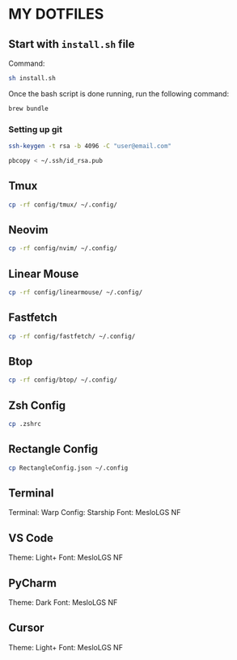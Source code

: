 # MY DOTFILES

## Start with `install.sh` file
Command: 
```bash
sh install.sh
```

Once the bash script is done running, run the following command:
```bash
brew bundle
```

### Setting up git
```bash
ssh-keygen -t rsa -b 4096 -C "user@email.com"
```
```bash
pbcopy < ~/.ssh/id_rsa.pub
```

## Tmux
```bash
cp -rf config/tmux/ ~/.config/
```

## Neovim
```bash
cp -rf config/nvim/ ~/.config/
```

## Linear Mouse
```bash
cp -rf config/linearmouse/ ~/.config/
```

## Fastfetch
```bash
cp -rf config/fastfetch/ ~/.config/
```

## Btop
```bash
cp -rf config/btop/ ~/.config/
```

## Zsh Config
```bash
cp .zshrc
```

## Rectangle Config
```bash
cp RectangleConfig.json ~/.config
```

## Terminal
Terminal: Warp
Config: Starship
Font: MesloLGS NF

## VS Code
Theme: Light+
Font: MesloLGS NF

## PyCharm
Theme: Dark
Font: MesloLGS NF

## Cursor
Theme: Light+
Font: MesloLGS NF
